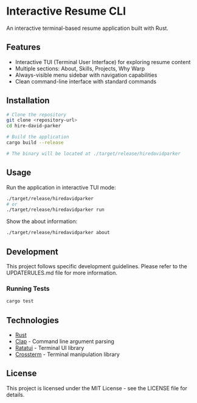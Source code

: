 # Interactive Resume CLI

An interactive terminal-based resume application built with Rust.

## Features

- Interactive TUI (Terminal User Interface) for exploring resume content
- Multiple sections: About, Skills, Projects, Why Warp
- Always-visible menu sidebar with navigation capabilities
- Clean command-line interface with standard commands

## Installation

```bash
# Clone the repository
git clone <repository-url>
cd hire-david-parker

# Build the application
cargo build --release

# The binary will be located at ./target/release/hiredavidparker
```

## Usage

Run the application in interactive TUI mode:

```bash
./target/release/hiredavidparker
# or
./target/release/hiredavidparker run
```

Show the about information:

```bash
./target/release/hiredavidparker about
```

## Development

This project follows specific development guidelines. Please refer to the UPDATERULES.md file for more information.

### Running Tests

```bash
cargo test
```

## Technologies

- [Rust](https://www.rust-lang.org/)
- [Clap](https://github.com/clap-rs/clap) - Command line argument parsing
- [Ratatui](https://github.com/ratatui-org/ratatui) - Terminal UI library
- [Crossterm](https://github.com/crossterm-rs/crossterm) - Terminal manipulation library

## License

This project is licensed under the MIT License - see the LICENSE file for details.